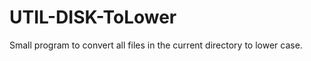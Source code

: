 UTIL-DISK-ToLower
=================

Small program to convert all files in the current directory to lower case.
